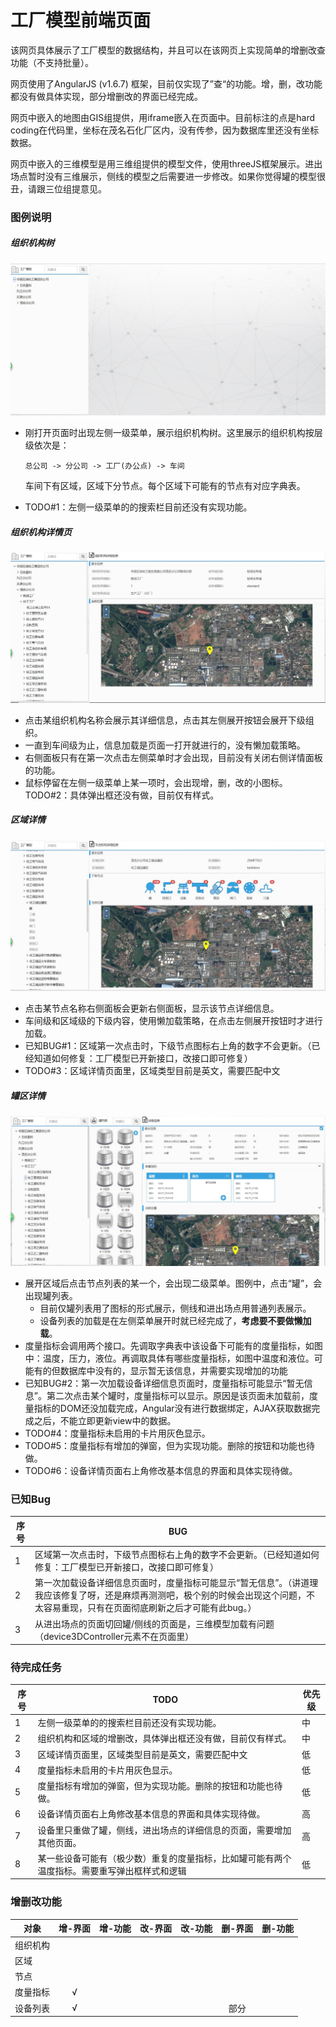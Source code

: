 # 工厂模型前端页面

该网页具体展示了工厂模型的数据结构，并且可以在该网页上实现简单的增删改查功能（不支持批量）。

网页使用了AngularJS (v1.6.7) 框架，目前仅实现了”查“的功能。增，删，改功能都没有做具体实现，部分增删改的界面已经完成。

网页中嵌入的地图由GIS组提供，用iframe嵌入在页面中。目前标注的点是hard coding在代码里，坐标在茂名石化厂区内，没有传参，因为数据库里还没有坐标数据。

网页中嵌入的三维模型是用三维组提供的模型文件，使用threeJS框架展示。进出场点暂时没有三维展示，侧线的模型之后需要进一步修改。如果你觉得罐的模型很丑，请跟三位组提意见。

### 图例说明

##### 组织机构树

![组织机构树](screenshot_begin.jpg)

+ 刚打开页面时出现左侧一级菜单，展示组织机构树。这里展示的组织机构按层级依次是：

  `总公司 -> 分公司 -> 工厂(办公点) -> 车间`

  车间下有区域，区域下分节点。每个区域下可能有的节点有对应字典表。

+ TODO#1：左侧一级菜单的的搜索栏目前还没有实现功能。

##### 组织机构详情页

![11组织机构详情页](screenshot_org_detail.jpg)

+ 点击某组织机构名称会展示其详细信息，点击其左侧展开按钮会展开下级组织。
+ 一直到车间级为止，信息加载是页面一打开就进行的，没有懒加载策略。
+ 右侧面板只有在第一次点击左侧菜单时才会出现，目前没有关闭右侧详情面板的功能。
+ 鼠标停留在左侧一级菜单上某一项时，会出现增，删，改的小图标。TODO#2：具体弹出框还没有做，目前仅有样式。

##### 区域详情

![节点详情](screenshot_area_detail.jpg)

+ 点击某节点名称右侧面板会更新右侧面板，显示该节点详细信息。
+ 车间级和区域级的下级内容，使用懒加载策略，在点击左侧展开按钮时才进行加载。
+ 已知BUG#1：区域第一次点击时，下级节点图标右上角的数字不会更新。（已经知道如何修复：工厂模型已开新接口，改接口即可修复）
+ TODO#3：区域详情页面里，区域类型目前是英文，需要匹配中文

##### 罐区详情

![罐区详情](screenshot_tank_detail.jpg)

+ 展开区域后点击节点列表的某一个，会出现二级菜单。图例中，点击“罐”，会出现罐列表。
  + 目前仅罐列表用了图标的形式展示，侧线和进出场点用普通列表展示。
  + 设备列表的加载是在左侧菜单展开时就已经完成了，**考虑要不要做懒加载**。
+ 度量指标会调用两个接口。先调取字典表中该设备下可能有的度量指标，如图中：温度，压力，液位。再调取具体有哪些度量指标，如图中温度和液位。可能有的但数据库中没有的，显示暂无该信息，并需要实现增加的功能
+ 已知BUG#2：第一次加载设备详细信息页面时，度量指标可能显示“暂无信息”。第二次点击某个罐时，度量指标可以显示。原因是该页面未加载前，度量指标的DOM还没加载完成，Angular没有进行数据绑定，AJAX获取数据完成之后，不能立即更新view中的数据。
+ TODO#4：度量指标未启用的卡片用灰色显示。
+ TODO#5：度量指标有增加的弹窗，但为实现功能。删除的按钮和功能也待做。
+ TODO#6：设备详情页面右上角修改基本信息的界面和具体实现待做。

### 已知Bug

| 序号   | BUG                                      |
| ---- | ---------------------------------------- |
| 1    | 区域第一次点击时，下级节点图标右上角的数字不会更新。（已经知道如何修复：工厂模型已开新接口，改接口即可修复） |
| 2    | 第一次加载设备详细信息页面时，度量指标可能显示“暂无信息”。（讲道理我应该修复了呀，还是麻烦再测测吧，极个别的时候会出现这个问题，不太容易重现，只有在页面彻底刷新之后才可能有此bug。） |
| 3    | 从进出场点的页面切回罐/侧线的页面是，三维模型加载有问题（device3DController元素不在页面里） |

### 待完成任务

| 序号   | TODO                                     | 优先级  |
| ---- | ---------------------------------------- | ---- |
| 1    | 左侧一级菜单的的搜索栏目前还没有实现功能。                    | 中    |
| 2    | 组织机构和区域的增删改，具体弹出框还没有做，目前仅有样式。            | 中    |
| 3    | 区域详情页面里，区域类型目前是英文，需要匹配中文                 | 低    |
| 4    | 度量指标未启用的卡片用灰色显示。                         | 低    |
| 5    | 度量指标有增加的弹窗，但为实现功能。删除的按钮和功能也待做。           | 低    |
| 6    | 设备详情页面右上角修改基本信息的界面和具体实现待做。               | 高    |
| 7    | 设备里只重做了罐，侧线，进出场点的详细信息的页面，需要增加其他页面。       | 高    |
| 8    | 某一些设备可能有（极少数）重复的度量指标，比如罐可能有两个温度指标。需要重写弹出框样式和逻辑 | 低    |

### 增删改功能

| 对象   |  增-界面   | 增-功能 | 改-界面 | 改-功能 | 删-界面 | 删-功能 |
| ---- | :-----: | :--: | :--: | :--: | :--: | :--: |
| 组织机构 |         |      |      |      |      |      |
| 区域   |         |      |      |      |      |      |
| 节点   |         |      |      |      |      |      |
| 度量指标 | &radic; |      |      |      |      |      |
| 设备列表 | &radic; |      |      |      |  部分  |      |

